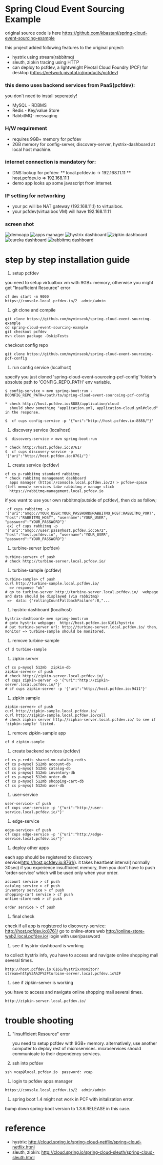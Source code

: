 # Spring Cloud Event Sourcing Example
original source code is here https://github.com/kbastani/spring-cloud-event-sourcing-example

this project added following features to the original project:
* hystrix using stream(rabbitmq)
* sleuth, zipkin tracing using HTTP 
* can deploy to pcfdev, a lightweight Pivotal Cloud Foundry (PCF) for desktop (https://network.pivotal.io/products/pcfdev)

### this demo uses backend services from PaaS(pcfdev): 
you don't need to install seperately!
* MySQL - RDBMS
* Redis - Key/value Store
* RabbitMQ- messaging

### H/W requirement
* requires 9GB+ memory for pcfdev
* 2GB memory for config-server, discovery-server, hystrix-dashboard at local host machine.

### internet connection is mandatory for:
* DNS lookup for pcfdev: 
** local.pcfdev.io -> 192.168.11.11
** host.pcfdev.io  => 192.168.11.1
* demo app looks up some javascript from internet.

### IP setting for networking
* your pc will be NAT gateway (192.168.11.1) to virtualbox.
* your pcfdev(virtualbox VM) will have 192.168.11.11

### screen shot
![demoapp](demoapp.png)
![apps manager](appsmanager.png)
![hystrix dashboard](hystrix.png)
![zipkin dashboard](zipkin.png)
![eureka dashboard](eureka.png)
![rabbitmq dashboard](rabbitmq.png)


# step by step installation guide

1. setup pcfdev

  you need to setup virtualbox vm with 9GB+ memory, otherwise you might get "Insufficient Resource" error
  ```
  cf dev start -m 9000
  https://console.local.pcfdev.io/2  admin/admin
  ```
1. git clone and compile
  
  ```
  git clone https://github.com/myminseok/spring-cloud-event-sourcing-example
  cd spring-cloud-event-sourcing-example
  git checkout pcfdev
  mvn clean package -DskipTests
  
  ```
  
  checkout config repo
  ```
  git clone https://github.com/myminseok/spring-cloud-event-sourceing-pcf-config
  
  ```
  
1. run config service (localhost)
  
  specify you just cloned 'spring-cloud-event-sourceing-pcf-config''folder's absolute path to 'CONFIG_REPO_PATH' env variable.
  ```
  $ config-service > mvn spring-boot:run -DCONFIG_REPO_PATH=/path/to/spring-cloud-event-sourceing-pcf-config

  * check http://host.pcfdev.io:8888/application/cloud
    should show something "application.yml, application-cloud.yml#cloud" in the response.
  
  $  cf cups config-service -p '{"uri":"http://host.pcfdev.io:8888/"}'
  ```
1. discovery service (localhost)

  ```
  $  discovery-service > mvn spring-boot:run

  * check http://host.pcfdev.io:8761/
  $  cf cups discovery-service -p '{"uri":"http://host.pcfdev.io:8761/"}'
  ```
1. create service (pcfdev)

  ```
  cf cs p-rabbitmq standard rabbitmq
  * check rabbitmq management dashboard
    apps manager (https://console.local.pcfdev.io/2) > pcfdev-space (left memu)> services tab> rabbitmq > manage click
    https://rabbitmq-management.local.pcfdev.io
  ```
  
  if you want to use your own rabbitmq(outside of pcfdev), then do as follow;
  
  ```
   cf cups rabbitmq -p '{"uri":"amqp://YOUR_USER:YOUR_PASSWORD@RABBITMQ_HOST:RABBITMQ_PORT", "host":"RABBITMQ_HOST", "username":"YOUR_USER", "password":"YOUR_PASSWORD"}' 
   ex) cf cups rabbitmq -p '{"uri":"amqp://user:pass@host.pcfdev.io:5672", "host":"host.pcfdev.io", "username":"YOUR_USER", "password":"YOUR_PASSWORD"}' 
  ```
  
1. turbine-server (pcfdev)
 
  ``` 
  turbine-server> cf push
  # check http://turbine-server.local.pcfdev.io/
  ```
1. turbine-sample (pcfdev)
 
  ```
  turbine-sample> cf push
  curl http://turbine-sample.local.pcfdev.io/
    => response "ok"
  # go to turbine-server http://turbine-server.local.pcfdev.io/  webpage and data should be displayed (via rabbitmq)
   =>  data: {"rollingCountFallbackFailure":0,"...
  ```
1. hystrix-dashboard (localhost)
 
  ```
  hystrix-dashboard> mvn spring-boot:run
  # goto hystrix webpage:  http://host.pcfdev.io:6161/hystrix
  # put turbine-server url: http://turbine-server.local.pcfdev.io/ then, monitor => turbine-sample should be monitored.
  ```
1. remove turbine-sample
 
  ```
  cf d turbine-sample
  ```
1. zipkin server
 
  ```
  cf cs p-mysql 512mb  zipkin-db
  zipkin-server> cf push
  # check http://zipkin-server.local.pcfdev.io/
  cf cups zipkin-server -p '{"uri":"http://zipkin-server.local.pcfdev.io/"}'
  # cf cups zipkin-server -p '{"uri":"http://host.pcfdev.io:9411"}'
  ```
1. zipkin sample
 
  ```
  zipkin-server> cf push
  curl http://zipkin-sample.local.pcfdev.io/
  curl http://zipkin-sample.local.pcfdev.io/call
  # check zipkin server http://zipkin-server.local.pcfdev.io/ to see if 'zipkin-sample' listed.
  ```
1. remove zipkin-sample app
  
  ```
  cf d zipkin-sample
  ```
1. create backend services (pcfdev)
  
  ```
  cf cs p-redis shared-vm catalog-redis
  cf cs p-mysql 512mb account-db
  cf cs p-mysql 512mb catalog-db
  cf cs p-mysql 512mb inventory-db
  cf cs p-mysql 512mb order-db
  cf cs p-mysql 512mb shopping-cart-db
  cf cs p-mysql 512mb user-db
  ```
1. user-service
  
  ```
  user-service> cf push
  cf cups user-service -p '{"uri":"http://user-service.local.pcfdev.io/"}'
  ```
1. edge-service
  
  ```
  edge-service> cf push
  cf cups edge-service -p '{"uri":"http://edge-service.local.pcfdev.io/"}'
  ```
1. deploy other apps
  
  each app should be registered to discovery service(http://host.pcfdev.io:8761/). it takes heartbeat interval( normally 30sec)
  if you experience insufficient memory, then you don't have to push 'order-service' which will be used only when your order.
  
  ```
  account service > cf push
  catalog service > cf push
  inventory service > cf push
  shopping-cart service > cf push
  online-store-web > cf push
  
  order service > cf push
  
  ```
 
1. final check
  
  check if all app is registered to discovery-service: http://host.pcfdev.io:8761/
  go to online-store web http://online-store-web2.local.pcfdev.io/
  login with user/password
1. see if hystrix-dashboard is working

  to collect hystrix info, you have to access and navigate online shopping mall several times.
 
  ```
  http://host.pcfdev.io:6161/hystrix/monitor?stream=http%3A%2F%2Fturbine-server.local.pcfdev.io%2F
  ```
1. see if zipkin-server is working

  you have to access and navigate online shopping mall several times.
  
  ```
  http://zipkin-server.local.pcfdev.io/
  ```


# trouble shooting

1. "Insufficient Resource" error

    you need to setup pcfdev with 9GB+ memory.
    alternatively, use another computer to deploy rest of microservices. 
    microservices should communicate to their dependency services.

1. ssh into pcfdev
  
  ```
ssh vcap@local.pcfdev.io  password: vcap
  ```
1. login to pcfdev apps manager
 
  ```
  https://console.local.pcfdev.io/2  admin/admin
  ```
1. spring boot 1.4 might not work in PCF with initalization error.

  bump down spring-boot version to 1.3.6.RELEASE in this case.
  
# reference
*   hystrix: http://cloud.spring.io/spring-cloud-netflix/spring-cloud-netflix.html
*   sleuth, zipkin: http://cloud.spring.io/spring-cloud-sleuth/spring-cloud-sleuth.html
 
